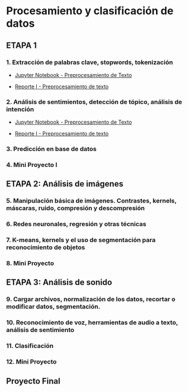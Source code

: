 
# Procesamiento y clasificación de datos

## ETAPA 1

### 1. Extracción de palabras clave, stopwords, tokenización
- [Jupyter Notebook - Preprocesamiento de Texto](/HW1%20Preprocesamiento%20de%20datos/main.ipynb)

- [Reporte I - Preprocesamiento de texto](/HW1%20Preprocesamiento%20de%20datos/Reporte%201.pdf)

### 2. Análisis de sentimientos, detección de tópico, análisis de intención
- [Jupyter Notebook - Preprocesamiento de Texto](/HW2%20Analisis%20de%20sentimientos/main.ipynb)

- [Reporte I - Preprocesamiento de texto](/HW2%20Analisis%20de%20sentimientos/Reporte%202.pdf)

### 3. Predicción en base de datos

### 4. Mini Proyecto I

## ETAPA 2: Análisis de imágenes

### 5. Manipulación básica de imágenes. Contrastes, kernels, máscaras, ruido, compresión y descompresión

### 6. Redes neuronales, regresión y otras técnicas

### 7. K-means, kernels y el uso de segmentación para reconocimiento de objetos

### 8. Mini Proyecto

## ETAPA 3: Análisis de sonido

### 9. Cargar archivos, normalización de los datos, recortar o modificar datos, segmentación.

### 10. Reconocimiento de voz, herramientas de audio a texto, análisis de sentimiento

### 11. Clasificación

### 12. Mini Proyecto

## Proyecto Final
